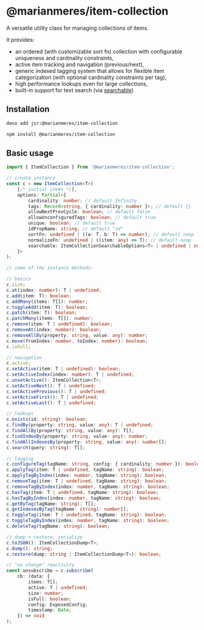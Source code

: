 # @marianmeres/item-collection

A versatile utility class for managing collections of items. 

It provides:
- an ordered (with customizable sort fn) collection with configurable uniqueness 
  and cardinality constraints, 
- active item tracking and navigation (previous/next), 
- generic indexed tagging system that allows for flexible item categorization 
  (with optional cardinality constraints per tag),
- high performance lookups even for large collections,
- built-in support for text search (via [searchable](https://github.com/marianmeres/searchable))

## Installation
```sh
deno add jsr:@marianmeres/item-collection
```
```sh
npm install @marianmeres/item-collection
```

## Basic usage
```js
import { ItemCollection } from '@marianmeres/item-collection';
```

```typescript
// create instance
const c = new ItemCollection<T>(
    [/* initial items */], 
    options: Partial<{
        cardinality: number; // default Infinity
        tags: Record<string, { cardinality: number }>; // default {}
        allowNextPrevCycle: boolean; // default false
        allowUnconfiguredTags: boolean; // default true
        unique: boolean; // default true
        idPropName: string; // default "id"
        sortFn: undefined | ((a: T, b: T) => number); // default noop
        normalizeFn: undefined | ((item: any) => T); // default noop
        searchable: ItemCollectionSearchableOptions<T> | undefined | null; // undefined
    }>
);

// some of the instance methods:

// basics
c.size;
c.at(index: number): T | undefined;
c.add(item: T): boolean;
c.addMany(items: T[]): number;
c.toggleAdd(item: T): boolean;
c.patch(item: T): boolean;
c.patchMany(items: T[]): number;
c.remove(item: T | undefined): boolean;
c.removeAt(index: number): boolean;
c.removeAllBy(property: string, value: any): number;
c.move(fromIndex: number, toIndex: number): boolean;
c.isFull;

// navigation
c.active;
c.setActive(item: T | undefined): boolean;
c.setActiveIndex(index: number): T | undefined;
c.unsetActive(): ItemCollection<T>;
c.setActiveNext(): T | undefined;
c.setActivePrevious(): T | undefined;
c.setActiveFirst(): T | undefined;
c.setActiveLast(): T | undefined;

// lookups
c.exists(id: string): boolean;
c.findBy(property: string, value: any): T | undefined;
c.findAllBy(property: string, value: any): T[];
c.findIndexBy(property: string, value: any): number;
c.findAllIndexesBy(property: string, value: any): number[];
c.search(query: string): T[];

// tagging
c.configureTag(tagName: string, config: { cardinality: number }): boolean;
c.applyTag(item: T | undefined, tagName: string): boolean;
c.applyTagByIndex(index: number, tagName: string): boolean;
c.removeTag(item: T | undefined, tagName: string): boolean;
c.removeTagByIndex(index: number, tagName: string): boolean;
c.hasTag(item: T | undefined, tagName: string): boolean;
c.hasTagByIndex(index: number, tagName: string): boolean;
c.getByTag(tagName: string): T[];
c.getIndexesByTag(tagName: string): number[];
c.toggleTag(item: T | undefined, tagName: string): boolean;
c.toggleTagByIndex(index: number, tagName: string): boolean;
c.deleteTag(tagName: string): boolean;

// dump + restore, serialize
c.toJSON(): ItemCollectionDump<T>;
c.dump(): string;
c.restore(dump: string | ItemCollectionDump<T>): boolean;

// "on change" reactivity
const unsubscribe = c.subscribe(
    cb: (data: {
        items: T[];
        active: T | undefined;
        size: number;
        isFull: boolean;
        config: ExposedConfig;
        timestamp: Date;
    }) => void
);
```